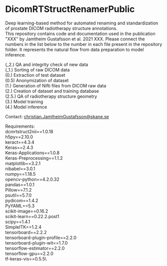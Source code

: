 # DicomRTStructRenamerPublic
Deep learning-based method for automated renaming and standardization of prostate DICOM radiotherapy structure annotations. \
This repository contains code and documentation used in the publication "XXX" by Jamtheim Gustafsson et al. 2021 XXX. Please connect the numbers in the list below to the number in each file present in the repository folder. It represents the natural flow from data preparation to model inference. 

(_2.) QA and integrity check of new data\
(_1.) Sorting of raw DICOM data\
(0.) Extraction of test dataset\
(0.5) Anonymization of dataset \
(1.) Generation of Nifti files from DICOM raw data\
(2.) Creation of dataset and training database\
(2.5.) QA of radiotherapy structure geometry\
(3.) Model training\
(4.) Model inference

Contact: christian.JamtheimGustafsson@skane.se

Requirements:\
dcmrtstruct2nii==1.0.18\
h5py==2.10.0\
keract==4.3.4\
Keras==2.4.3\
Keras-Applications==1.0.8\
Keras-Preprocessing==1.1.2\
matplotlib==3.2.1\
nibabel==3.0.1\
numpy==1.18.5\
opencv-python==4.2.0.32\
pandas==1.0.1\
Pillow==7.1.2\
psutil==5.7.0\
pydicom==1.4.2\
PyYAML==5.3\
scikit-image==0.16.2\
scikit-learn==0.22.2.post1\
scipy==1.4.1\
SimpleITK==1.2.4\
tensorboard==2.2.2\
tensorboard-plugin-profile==2.2.0\
tensorboard-plugin-wit==1.7.0\
tensorflow-estimator==2.2.0\
tensorflow-gpu==2.2.0\
tf-keras-vis==0.5.5\
